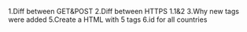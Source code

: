 1.Diff between GET&POST
2.Diff between HTTPS 1.1&2
3.Why new tags were added
5.Create a HTML with 5 tags
6.id for all countries
